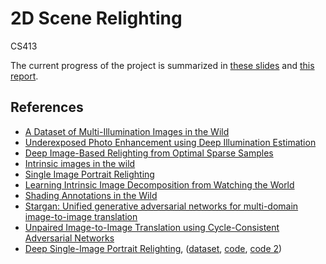 # 2D Scene Relighting

CS413

The current progress of the project is summarized in [these slides](https://docs.google.com/presentation/d/1voqFg5C423beu2QcHX0ZC3_lihnOou5J3-bTU8Ocn6M/edit?usp=sharing) and [this report](https://www.overleaf.com/project/5e551e394afdc30001e0e28a).

## References

- [A Dataset of Multi-Illumination Images in the Wild](http://openaccess.thecvf.com/content_ICCV_2019/papers/Murmann_A_Dataset_of_Multi-Illumination_Images_in_the_Wild_ICCV_2019_paper.pdf)
- [Underexposed Photo Enhancement using Deep Illumination Estimation](http://openaccess.thecvf.com/content_CVPR_2019/papers/Wang_Underexposed_Photo_Enhancement_Using_Deep_Illumination_Estimation_CVPR_2019_paper.pdf)
- [Deep Image-Based Relighting from Optimal Sparse Samples](https://www.ics.uci.edu/~yug10/projects/megvii/ref/Xu%20-%202018%20-%20Deep%20Image-Based%20Relighting%20from%20Optimal%20Sparse%20Samples.pdf)
- [Intrinsic images in the wild](https://dl.acm.org/doi/10.1145/2601097.2601206)
- [Single Image Portrait Relighting](https://cseweb.ucsd.edu/~ravir/portrait_relighting.pdf)
- [Learning Intrinsic Image Decomposition from Watching the World](https://arxiv.org/pdf/1804.00582.pdf)
- [Shading Annotations in the Wild](http://openaccess.thecvf.com/content_cvpr_2017/papers/Kovacs_Shading_Annotations_in_CVPR_2017_paper.pdf)
- [Stargan: Unified generative adversarial networks for multi-domain image-to-image translation](http://openaccess.thecvf.com/content_cvpr_2018/papers/Choi_StarGAN_Unified_Generative_CVPR_2018_paper.pdf)
- [Unpaired Image-to-Image Translation using Cycle-Consistent Adversarial Networks](http://openaccess.thecvf.com/content_ICCV_2017/papers/Zhu_Unpaired_Image-To-Image_Translation_ICCV_2017_paper.pdf)
- [Deep Single-Image Portrait Relighting](http://openaccess.thecvf.com/content_ICCV_2019/papers/Zhou_Deep_Single-Image_Portrait_Relighting_ICCV_2019_paper.pdf), ([dataset](https://drive.google.com/drive/folders/10luekF8vV5vo2GFYPRCe9Rm2Xy2DwHkT), [code](https://github.com/zhhoper/DPR), [code 2](https://github.com/zhhoper/RI_render_DPR))
